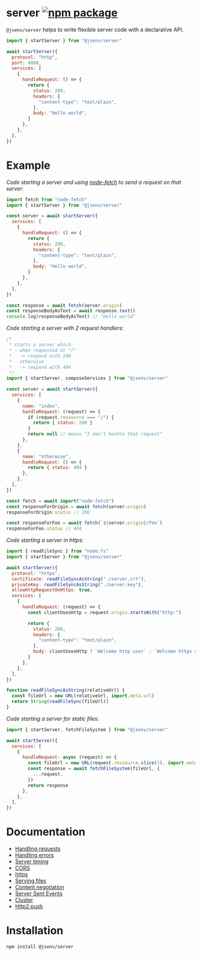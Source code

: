 # server [![npm package](https://img.shields.io/npm/v/@jsenv/server.svg?logo=npm&label=package)](https://www.npmjs.com/package/@jsenv/server)

`@jsenv/server` helps to write flexible server code with a declarative API.

```js
import { startServer } from "@jsenv/server"

await startServer({
  protocol: "http",
  port: 8080,
  services: [
    {
      handleRequest: () => {
        return {
          status: 200,
          headers: {
            "content-type": "text/plain",
          },
          body: "Hello world",
        }
      },
    },
  ],
})
```

# Example

_Code starting a server and using [node-fetch](https://github.com/node-fetch/node-fetch) to send a request on that server:_

```js
import fetch from "node-fetch"
import { startServer } from "@jsenv/server"

const server = await startServer({
  services: [
    {
      handleRequest: () => {
        return {
          status: 200,
          headers: {
            "content-type": "text/plain",
          },
          body: "Hello world",
        }
      },
    },
  ],
})

const response = await fetch(server.origin)
const responseBodyAsText = await response.text()
console.log(responseBodyAsText) // "Hello world"
```

_Code starting a server with 2 request handlers:_

```js
/*
 * starts a server which:
 * - when requested at "/"
 *   -> respond with 200
 * - otherwise
 *   -> respond with 404
 */
import { startServer, composeServices } from "@jsenv/server"

const server = await startServer({
  services: [
    {
      name: "index",
      handleRequest: (request) => {
        if (request.ressource === "/") {
          return { status: 200 }
        }
        return null // means "I don't handle that request"
      },
    },
    {
      name: "otherwise",
      handleRequest: () => {
        return { status: 404 }
      },
    },
  ],
})

const fetch = await import("node-fetch")
const responseForOrigin = await fetch(server.origin)
responseForOrigin.status // 200

const responseForFoo = await fetch(`${server.origin}/foo`)
responseForFoo.status // 404
```

_Code starting a server in https:_

```js
import { readFileSync } from "node:fs"
import { startServer } from "@jsenv/server"

await startServer({
  protocol: "https",
  certificate: readFileSyncAsString("./server.crt"),
  privateKey: readFileSyncAsString("./server.key"),
  allowHttpRequestOnHttps: true,
  services: [
    {
      handleRequest: (request) => {
        const clientUsesHttp = request.origin.startsWith("http:")

        return {
          status: 200,
          headers: {
            "content-type": "text/plain",
          },
          body: clientUsesHttp ? `Welcome http user` : `Welcome https user`,
        }
      },
    },
  ],
})

function readFileSyncAsString(relativeUrl) {
  const fileUrl = new URL(relativeUrl, import.meta.url)
  return String(readFileSync(fileUrl))
}
```

_Code starting a server for static files:_

```js
import { startServer, fetchFileSystem } from "@jsenv/server"

await startServer({
  services: [
    {
      handleRequest: async (request) => {
        const fileUrl = new URL(request.ressource.slice(1), import.meta.url)
        const response = await fetchFileSystem(fileUrl, {
          ...request,
        })
        return response
      },
    },
  ],
})
```

# Documentation

- [Handling requests](./docs/handling_requests/handling_requests.md)
- [Handling errors](./docs/handling_errors/handling_errors.md)
- [Server timing](./docs/server_timing/server_timing.md)
- [CORS](./docs/cors/cors.md)
- [https](./docs/https/https.md)
- [Serving files](./docs/serving_files/serving_files.md)
- [Content negotiation](./docs/content_negotiation/content_negotiation.md)
- [Server Sent Events](./docs/sse/sse.md)
- [Cluster](./docs/cluster/cluster.md)
- [Http2 push](./docs/http2_push/http2_push.md)

# Installation

```console
npm install @jsenv/server
```
